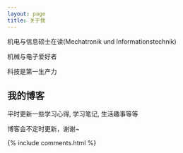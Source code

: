```yaml
---
layout: page
title: 关于我 
---
```


机电与信息硕士在读(Mechatronik und Informationstechnik)

机械与电子爱好者

科技是第一生产力

<h2> 我的博客 </h2>  

平时更新一些学习心得, 学习笔记, 生活趣事等等

博客会不定时更新，谢谢~

{% include comments.html %}

